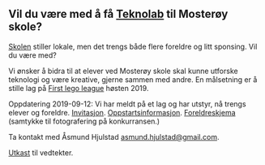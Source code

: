 ## Vil du være med å få [Teknolab](http://www.teknolabskole.no/) til Mosterøy skole?


[Skolen](https://www.minskole.no/mosteroy) stiller lokale, men det trengs både flere foreldre og litt sponsing. Vil du være med?

Vi ønsker å bidra til at elever ved Mosterøy skole skal kunne utforske teknologi og være kreative, gjerne sammen med andre. En målsetning er å stille lag på [First lego league](https://hjernekraft.org/fll/om-first-lego-league) høsten 2019. 

Oppdatering 2019-09-12: Vi har meldt på et lag og har utstyr, nå trengs elever og foreldre. [Invitasjon](fll2019-invitasjon.pdf). [Oppstartsinformasjon](https://docs.google.com/document/d/e/2PACX-1vTIP_2oFvEAbkBZeehUlhHnVVqtmPANDD6rOB4DJ3XQyvjFuWbYggKZFQpFWwlvg5Pf3Qbdw_8uS_2a/pub). 
[Foreldreskjema](https://hjernekraft.org/media/dokumenter/fll/for-veilederen/ressurser/foreldreskjema/foreldreskjema-no.pdf) (samtykke til fotografering på konkurransen.)

Ta kontakt med Åsmund Hjulstad <asmund.hjulstad@gmail.com>.

[Utkast](https://docs.google.com/document/d/e/2PACX-1vRGzbXsYMkOXNJwGPfrG86hNOal7nqwKyVekjvRiYUDMdyPzpSV28p748_JoBI3bECPgKIRFToGuSr4/pub) til vedtekter.
